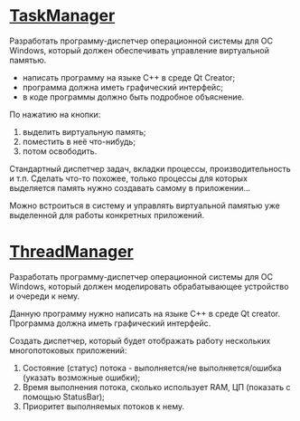 # [TaskManager](TaskManager/)

Разработать программу-диспетчер операционной системы для ОС Windows,
который должен обеспечивать управление виртуальной памятью.

* написать программу на языке С++ в среде Qt Creator;
* программа должна иметь графический интерфейс;
* в коде программы должно быть подробное объяснение.

По нажатию на кнопки:

1. выделить виртуальную память;
2. поместить в неё что-нибудь;
3. потом освободить.

Стандартный диспетчер задач, вкладки процессы, производительность и т.п.
Сделать что-то похожее, только процессы для которых выделяется память нужно создавать самому в приложении...

Можно встроиться в систему и управлять виртуальной памятью уже выделенной для работы конкретных приложений.

# [ThreadManager](ThreadManager/)

Разработать программу-диспетчер операционной системы для ОС Windows, 
который должен моделировать обрабатывающее устройство и очереди к нему.

Данную программу нужно написать на языке С++ в среде Qt creator. 
Программа должна иметь графический интерфейс. 

Создать диспетчер, который будет отображать работу нескольких многопотоковых приложений:

1. Состояние (статус) потока - выполняется/не выполняется/ошибка (указать возможные ошибки);
2. Время выполнения потока, сколько использует RAМ, ЦП (показать с помощью StatusBar);
3. Приоритет выполняемых потоков к нему.

